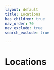 ```yaml
---
layout: default
title: Locations
has_children: true
nav_order: 70
nav_exclude: true
search_exclude: true

---
```


# Locations